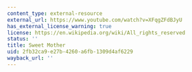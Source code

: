 ```yaml
---
content_type: external-resource
external_url: https://www.youtube.com/watch?v=XFqgZFdBJyU
has_external_license_warning: true
license: https://en.wikipedia.org/wiki/All_rights_reserved
status: ''
title: Sweet Mother
uid: 2fb32ca9-e27b-4260-a6fb-1309d4af6229
wayback_url: ''
---
```

